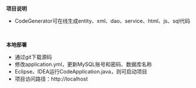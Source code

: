 **项目说明** 
- CodeGenerator可在线生成entity、xml、dao、service、html、js、sql代码
<br> 

 **本地部署**
- 通过git下载源码
- 修改application.yml，更新MySQL账号和密码、数据库名称
- Eclipse、IDEA运行CodeApplication.java，则可启动项目
- 项目访问路径：http://localhost

